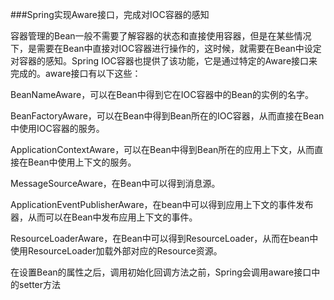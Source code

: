 ###Spring实现Aware接口，完成对IOC容器的感知

容器管理的Bean一般不需要了解容器的状态和直接使用容器，但是在某些情况下，是需要在Bean中直接对IOC容器进行操作的，这时候，就需要在Bean中设定对容器的感知。Spring IOC容器也提供了该功能，它是通过特定的Aware接口来完成的。aware接口有以下这些：

BeanNameAware，可以在Bean中得到它在IOC容器中的Bean的实例的名字。

BeanFactoryAware，可以在Bean中得到Bean所在的IOC容器，从而直接在Bean中使用IOC容器的服务。

ApplicationContextAware，可以在Bean中得到Bean所在的应用上下文，从而直接在Bean中使用上下文的服务。

MessageSourceAware，在Bean中可以得到消息源。

ApplicationEventPublisherAware，在bean中可以得到应用上下文的事件发布器，从而可以在Bean中发布应用上下文的事件。

ResourceLoaderAware，在Bean中可以得到ResourceLoader，从而在bean中使用ResourceLoader加载外部对应的Resource资源。

在设置Bean的属性之后，调用初始化回调方法之前，Spring会调用aware接口中的setter方法